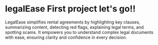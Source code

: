 # legalEase First project let's go!!

LegalEase simplifies rental agreements by highlighting key clauses, summarizing content, detecting red flags, explaining legal terms, and spotting scams. It empowers you to understand complex legal documents with ease, ensuring clarity and confidence in every decision.
